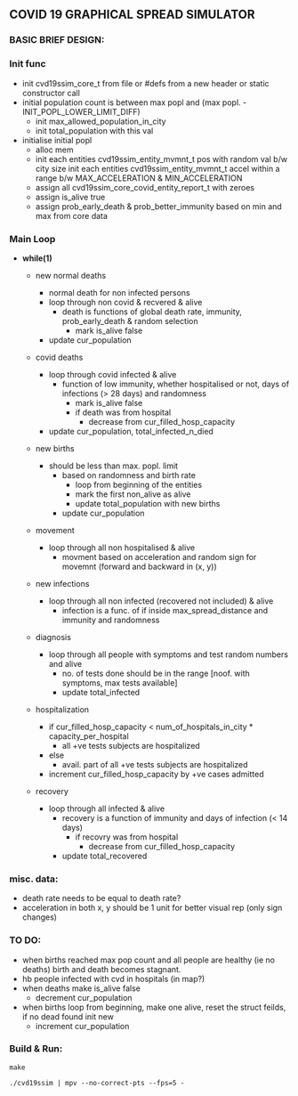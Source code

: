 ## COVID 19 GRAPHICAL SPREAD SIMULATOR

### BASIC BRIEF DESIGN:

### Init func
* init cvd19ssim_core_t from file or #defs from a new header or static constructor call
* initial population count is between max popl and (max popl. - INIT_POPL_LOWER_LIMIT_DIFF)
    * init max_allowed_population_in_city
    * init total_population with this val
* initialise initial popl
    * alloc mem
    * init each entities cvd19ssim_entity_mvmnt_t pos with random val b/w city size
    init each entities cvd19ssim_entity_mvmnt_t accel within a range b/w MAX_ACCELERATION & MIN_ACCELERATION
    * assign all cvd19ssim_core_covid_entity_report_t with zeroes
    * assign is_alive true
    * assign prob_early_death & prob_better_immunity based on min and max from core data


### Main Loop
* **while(1)**

    * new normal deaths
        * normal death for non infected persons
        * loop through non covid & recvered & alive
            * death is functions of global death rate, immunity, prob_early_death & random selection
                * mark is_alive false
        * update cur_population

    * covid deaths
        * loop through covid infected & alive
            * function of low immunity, whether hospitalised or not, days of infections (> 28 days) and randomness
                * mark is_alive false
                * if death was from hospital
                    * decrease from cur_filled_hosp_capacity
        * update cur_population, total_infected_n_died

    * new births
       *  should be less than max. popl. limit
            * based on randomness and birth rate
                * loop from beginning of the entities
                * mark the first non_alive as alive
                * update total_population with new births
            * update cur_population

    * movement
        * loop through all non hospitalised & alive
            * movment based on acceleration and random sign for movemnt (forward and backward in (x, y))

    * new infections
        * loop through all non infected (recovered not included) & alive
            * infection is a func. of if inside max_spread_distance and immunity and randomness

    * diagnosis
        * loop through all people with symptoms and test random numbers and alive
            * no. of tests done should be in the range [noof. with symptoms, max tests available]
            * update total_infected

    * hospitalization
        * if cur_filled_hosp_capacity < num_of_hospitals_in_city * capacity_per_hospital
            * all +ve tests subjects are hospitalized
        * else 
            * avail. part of all +ve tests subjects are hospitalized
        * increment cur_filled_hosp_capacity by +ve cases admitted


    * recovery
        * loop through all infected & alive
            * recovery is a function of immunity and days of infection (< 14 days)
                * if recovry was from hospital
                    * decrease from cur_filled_hosp_capacity
            * update total_recovered



### misc. data:
* death rate needs to be equal to death rate?
* acceleration in both x, y should be 1 unit for better visual rep (only sign changes)

### TO DO:

* when births reached max pop count and all people are healthy (ie no deaths) birth and death
  becomes stagnant. 
* hb people infected with cvd in hospitals (in map?)
* when deaths make is_alive false
    * decrement cur_population
* when births loop from beginning, make one alive, reset the struct feilds, if no dead found init new
    * increment cur_population

### Build & Run:

`make`

`./cvd19ssim | mpv --no-correct-pts --fps=5 -`